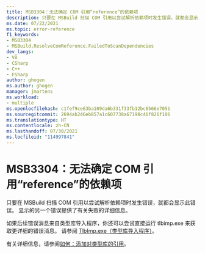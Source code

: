 ```yaml
---
title: MSB3304：无法确定 COM 引用“reference”的依赖项
description: 只要在 MSBuild 扫描 COM 引用以尝试解析依赖项时发生错误，就都会显示此错误。
ms.date: 07/22/2021
ms.topic: error-reference
f1_keywords:
- MSB3304
- MSBuild.ResolveComReference.FailedToScanDependencies
dev_langs:
- VB
- CSharp
- C++
- FSharp
author: ghogen
ms.author: ghogen
manager: jmartens
ms.workload:
- multiple
ms.openlocfilehash: c1fef9ce63ba109da6b331f33fb12bc6566e705b
ms.sourcegitcommit: 2694ab246eb857a1c607738a67198c46f826f106
ms.translationtype: HT
ms.contentlocale: zh-CN
ms.lasthandoff: 07/30/2021
ms.locfileid: "114997841"
---
```

# <a name="msb3304-could-not-determine-the-dependencies-of-the-com-reference-reference"></a>MSB3304：无法确定 COM 引用“reference”的依赖项

只要在 MSBuild 扫描 COM 引用以尝试解析依赖项时发生错误，就都会显示此错误。 显示的另一个错误提供了有关失败的详细信息。

如果后续错误消息来自类型库导入程序，你还可以尝试直接运行 tlbimp.exe 来获取更详细的错误消息。 请参阅 [TlbImp.exe（类型库导入程序）](/dotnet/framework/tools/tlbimp-exe-type-library-importer)。

有关详细信息，请参阅[如何：添加对类型库的引用](/dotnet/framework/interop/how-to-add-references-to-type-libraries)。
